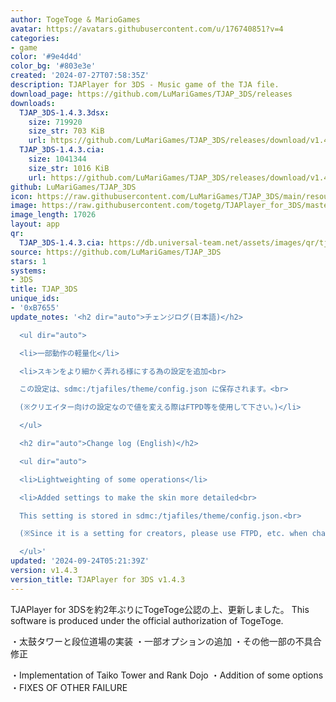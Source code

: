 ```yaml
---
author: TogeToge & MarioGames
avatar: https://avatars.githubusercontent.com/u/176740851?v=4
categories:
- game
color: '#9e4d4d'
color_bg: '#803e3e'
created: '2024-07-27T07:58:35Z'
description: TJAPlayer for 3DS - Music game of the TJA file.
download_page: https://github.com/LuMariGames/TJAP_3DS/releases
downloads:
  TJAP_3DS-1.4.3.3dsx:
    size: 719920
    size_str: 703 KiB
    url: https://github.com/LuMariGames/TJAP_3DS/releases/download/v1.4.3/TJAP_3DS-1.4.3.3dsx
  TJAP_3DS-1.4.3.cia:
    size: 1041344
    size_str: 1016 KiB
    url: https://github.com/LuMariGames/TJAP_3DS/releases/download/v1.4.3/TJAP_3DS-1.4.3.cia
github: LuMariGames/TJAP_3DS
icon: https://raw.githubusercontent.com/LuMariGames/TJAP_3DS/main/resource/icon.png
image: https://raw.githubusercontent.com/togetg/TJAPlayer_for_3DS/master/resource/banner.png
image_length: 17026
layout: app
qr:
  TJAP_3DS-1.4.3.cia: https://db.universal-team.net/assets/images/qr/tjap_3ds-1-4-3-cia.png
source: https://github.com/LuMariGames/TJAP_3DS
stars: 1
systems:
- 3DS
title: TJAP_3DS
unique_ids:
- '0xB7655'
update_notes: '<h2 dir="auto">チェンジログ(日本語)</h2>

  <ul dir="auto">

  <li>一部動作の軽量化</li>

  <li>スキンをより細かく弄れる様にする為の設定を追加<br>

  この設定は、sdmc:/tjafiles/theme/config.json に保存されます。<br>

  (※クリエイター向けの設定なので値を変える際はFTPD等を使用して下さい。)</li>

  </ul>

  <h2 dir="auto">Change log (English)</h2>

  <ul dir="auto">

  <li>Lightweighting of some operations</li>

  <li>Added settings to make the skin more detailed<br>

  This setting is stored in sdmc:/tjafiles/theme/config.json.<br>

  (※Since it is a setting for creators, please use FTPD, etc. when changing the value.)</li>

  </ul>'
updated: '2024-09-24T05:21:39Z'
version: v1.4.3
version_title: TJAPlayer for 3DS v1.4.3
---
```

TJAPlayer for 3DSを約2年ぶりにTogeToge公認の上、更新しました。
This software is produced under the official authorization of TogeToge.

・太鼓タワーと段位道場の実装
・一部オプションの追加
・その他一部の不具合修正

・Implementation of Taiko Tower and Rank Dojo
・Addition of some options
・FIXES OF OTHER FAILURE